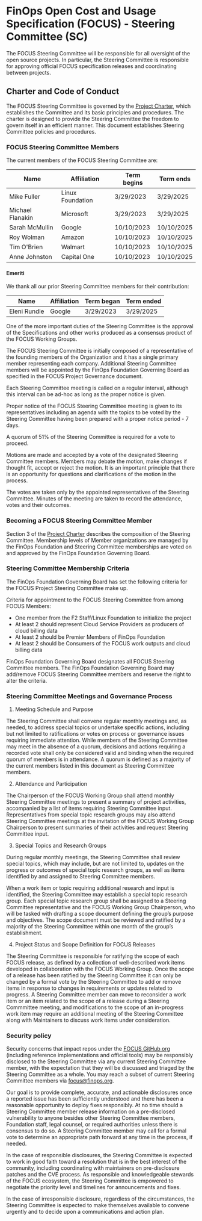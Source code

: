 
# FinOps Open Cost and Usage Specification (FOCUS) - Steering Committee (SC)

The FOCUS Steering Committee will be responsible for all oversight of the open source projects. In particular, the Steering Committee is responsible for approving official FOCUS specification releases and coordinating between projects.

## Charter and Code of Conduct

The FOCUS Steering Committee is governed by the [Project Charter](FOCUS_-_Membership_Agreement_Package_for_use.pdf), which establishes the Committee and its basic principles and procedures. The charter is designed to provide the Steering Committee the freedom to govern itself in an efficient manner. This document establishes Steering Committee policies and procedures.

### FOCUS Steering Committee Members

The current members of the FOCUS Steering Committee are:

| Name                                               | Affiliation           | Term begins | Term ends    |
| -------------------------------------------------- | --------------------- | ----------- | ------------ |
| Mike Fuller                                        | Linux Foundation      | 3/29/2023   | 3/29/2025    |
| Michael Flanakin                                   | Microsoft             | 3/29/2023   | 3/29/2025    |
| Sarah McMullin                                     | Google                | 10/10/2023   | 10/10/2025    |
| Roy Wolman                                         | Amazon                | 10/10/2023   | 10/10/2025    |
| Tim O'Brien                                        | Walmart               | 10/10/2023   | 10/10/2025    |
| Anne Johnston                                      | Capital One           | 10/10/2023   | 10/10/2025    |

#### Emeriti

We thank all our prior Steering Committee members for their contribution:

| Name                                               | Affiliation           | Term began  | Term ended   |
| -------------------------------------------------- | --------------------- | ----------- | ------------ |
| Eleni Rundle                                       | Google                | 3/29/2023   | 3/29/2025    |


One of the more important duties of the Steering Committee is the approval of the Specifications and other works produced as a consensus product of the FOCUS Working Groups.

  The FOCUS Steering Committee is initially composed of a representative of the founding members of the Organization and it has a single primary member representing each company. Additional Steering Committee members will be appointed by the FinOps Foundation Governing Board as specified in the FOCUS Project Governance document.

  Each Steering Committee meeting is called on a regular interval, although this interval can be ad-hoc as long as the proper notice is given.

  Proper notice of the FOCUS Steering Committee meeting is given to its representatives including an agenda with the topics to be voted by the Steering Committee having been prepared with a proper notice period - 7 days.

  A quorum of 51% of the Steering Committee is required for a vote to proceed.

  Motions are made and accepted by a vote of the designated Steering Committee members. Members may debate the motion, make changes if thought fit, accept or reject the motion. It is an important principle that there is an opportunity for questions and clarifications of the motion in the process.

  The votes are taken only by the appointed representatives of the Steering Committee. Minutes of the meeting are taken to record the attendance, votes and their outcomes.

### Becoming a FOCUS Steering Committee Member

Section 3 of the [Project Charter](FOCUS_-_Membership_Agreement_Package_for_use.pdf) describes the composition of the Steering Committee. Membership levels of Member organizations are managed by the FinOps Foundation and Steering Committee memberships are voted on and approved by the FinOps Foundation Governing Board.


### Steering Committee Membership Criteria

  The FinOps Foundation Governing Board has set the following criteria for the FOCUS Project Steering Committee make up.

  Criteria for appointment to the FOCUS Steering Committee from among FOCUS Members:
  *  One member from the F2 Staff/Linux Foundation to initialize the project
  *  At least 2 should represent Cloud Service Providers as producers of cloud billing data
  *  At least 2 should be Premier Members of FinOps Foundation
  *  At least 2 should be Consumers of the FOCUS work outputs and cloud billing data

  FinOps Foundation Governing Board designates all FOCUS Steering Committee members. The FinOps Foundation Governing Board may add/remove FOCUS Steering Committee members and reserve the right to alter the criteria.

### Steering Committee Meetings and Governance Process

1.	Meeting Schedule and Purpose

The Steering Committee shall convene regular monthly meetings and, as needed, to address special topics or undertake specific actions, including but not limited to ratifications or votes on process or governance issues requiring immediate attention. While members of the Steering Committee may meet in the absence of a quorum, decisions and actions requiring a recorded vote shall only be considered valid and binding when the required quorum of members is in attendance. A quorum is defined as a majority of the current members listed in this document as Steering Committee members.

2.	Attendance and Participation

The Chairperson of the FOCUS Working Group shall attend monthly Steering Committee meetings to present a summary of project activities, accompanied by a list of items requiring Steering Committee input. Representatives from special topic research groups may also attend Steering Committee meetings at the invitation of the FOCUS Working Group Chairperson to present summaries of their activities and request Steering Committee input.

3.	Special Topics and Research Groups

During regular monthly meetings, the Steering Committee shall review special topics, which may include, but are not limited to, updates on the progress or outcomes of special topic research groups, as well as items identified by and assigned to Steering Committee members.

When a work item or topic requiring additional research and input is identified, the Steering Committee may establish a special topic research group. Each special topic research group shall be assigned to a Steering Committee representative and the FOCUS Working Group Chairperson, who will be tasked with drafting a scope document defining the group’s purpose and objectives. The scope document must be reviewed and ratified by a majority of the Steering Committee within one month of the group’s establishment.

4.	Project Status and Scope Definition for FOCUS Releases

The Steering Committee is responsible for ratifying the scope of each FOCUS release, as defined by a collection of well-described work items developed in collaboration with the FOCUS Working Group. Once the scope of a release has been ratified by the Steering Committee it can only be changed by a formal vote by the Steering Committee to add or remove items in response to changes in requirements or updates related to progress.   A Steering Committee member can move to reconsider a work item or an item related to the scope of a release during a Steering Commmittee meeting, and modifications to the scope of an in-progress work item may require an additional meeting of the Steering Committee along with Maintainers to discuss work items under consideration.

### Security policy

Security concerns that impact repos under the [FOCUS GitHub org](https://github.com/FinOps-Open-Cost-and-Usage-Spec) (including reference implementations and official tools) may be responsibly disclosed to the Steering Committee via any current Steering Committee member, with the expectation that they will be discussed and triaged by the Steering Committee as a whole. You may reach a subset of current Steering Committee members via [focus@finops.org](mailto:focus@finops.org).
 
Our goal is to provide complete, accurate, and actionable disclosures once a reported issue has been sufficiently understood and there has been a reasonable opportunity to deploy fixes responsibly. At no time should a Steering Committee member release information on a pre-disclosed vulnerability to anyone besides other Steering Committee members, Foundation staff, legal counsel, or required authorities unless there is consensus to do so. A Steering Committee member may call for a formal vote to determine an appropriate path forward at any time in the process, if needed.

In the case of responsible disclosures, the Steering Committee is expected to work in good faith toward a resolution that is in the best interest of the community, including coordinating with maintainers on pre-disclosure patches and the CVE process. As responsible and knowledgeable stewards of the FOCUS ecosystem, the Steering Committee is empowered to negotiate the priority level and timelines for announcements and fixes.

In the case of irresponsible disclosure, regardless of the circumstances, the Steering Committee is expected to make themselves available to convene urgently and to decide upon a communications and action plan.

